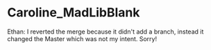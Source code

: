 # Caroline_MadLibBlank
Ethan:
I reverted the merge because it didn't add a branch, instead it changed the Master which was not my intent. Sorry! 

